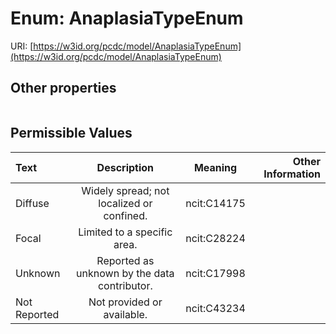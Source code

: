 
# Enum: AnaplasiaTypeEnum




URI: [https://w3id.org/pcdc/model/AnaplasiaTypeEnum](https://w3id.org/pcdc/model/AnaplasiaTypeEnum)


## Other properties

|  |  |  |
| --- | --- | --- |

## Permissible Values

| Text | Description | Meaning | Other Information |
| :--- | :---: | :---: | ---: |
| Diffuse | Widely spread; not localized or confined. | ncit:C14175 |  |
| Focal | Limited to a specific area. | ncit:C28224 |  |
| Unknown | Reported as unknown by the data contributor. | ncit:C17998 |  |
| Not Reported | Not provided or available. | ncit:C43234 |  |

